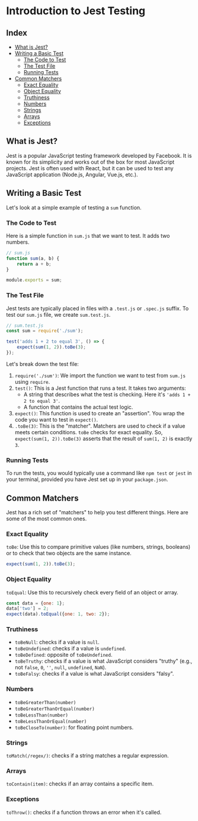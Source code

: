 # Introduction to Jest Testing

## Index
- [What is Jest?](#what-is-jest)
- [Writing a Basic Test](#writing-a-basic-test)
  - [The Code to Test](#the-code-to-test)
  - [The Test File](#the-test-file)
  - [Running Tests](#running-tests)
- [Common Matchers](#common-matchers)
  - [Exact Equality](#exact-equality)
  - [Object Equality](#object-equality)
  - [Truthiness](#truthiness)
  - [Numbers](#numbers)
  - [Strings](#strings)
  - [Arrays](#arrays)
  - [Exceptions](#exceptions)

## What is Jest?

Jest is a popular JavaScript testing framework developed by Facebook. It is known for its simplicity and works out of the box for most JavaScript projects. Jest is often used with React, but it can be used to test any JavaScript application (Node.js, Angular, Vue.js, etc.).

## Writing a Basic Test

Let's look at a simple example of testing a `sum` function.

### The Code to Test

Here is a simple function in `sum.js` that we want to test. It adds two numbers.

```javascript
// sum.js
function sum(a, b) {
    return a + b;
}

module.exports = sum;
```

### The Test File

Jest tests are typically placed in files with a `.test.js` or `.spec.js` suffix. To test our `sum.js` file, we create `sum.test.js`.

```javascript
// sum.test.js
const sum = require('./sum');

test('adds 1 + 2 to equal 3', () => {
    expect(sum(1, 2)).toBe(3);
});
```

Let's break down the test file:
1.  `require('./sum')`: We import the function we want to test from `sum.js` using `require`.
2.  `test()`: This is a Jest function that runs a test. It takes two arguments:
    - A string that describes what the test is checking. Here it's `'adds 1 + 2 to equal 3'`.
    - A function that contains the actual test logic.
3.  `expect()`: This function is used to create an "assertion". You wrap the code you want to test in `expect()`.
4.  `.toBe(3)`: This is the "matcher". Matchers are used to check if a value meets certain conditions. `toBe` checks for exact equality. So, `expect(sum(1, 2)).toBe(3)` asserts that the result of `sum(1, 2)` is exactly `3`.

### Running Tests

To run the tests, you would typically use a command like `npm test` or `jest` in your terminal, provided you have Jest set up in your `package.json`.

## Common Matchers

Jest has a rich set of "matchers" to help you test different things. Here are some of the most common ones.

### Exact Equality

`toBe`: Use this to compare primitive values (like numbers, strings, booleans) or to check that two objects are the same instance.
```javascript
expect(sum(1, 2)).toBe(3);
```

### Object Equality

`toEqual`: Use this to recursively check every field of an object or array.
```javascript
const data = {one: 1};
data['two'] = 2;
expect(data).toEqual({one: 1, two: 2});
```

### Truthiness

- `toBeNull`: checks if a value is `null`.
- `toBeUndefined`: checks if a value is `undefined`.
- `toBeDefined`: opposite of `toBeUndefined`.
- `toBeTruthy`: checks if a value is what JavaScript considers "truthy" (e.g., not `false`, `0`, `''`, `null`, `undefined`, `NaN`).
- `toBeFalsy`: checks if a value is what JavaScript considers "falsy".

### Numbers

- `toBeGreaterThan(number)`
- `toBeGreaterThanOrEqual(number)`
- `toBeLessThan(number)`
- `toBeLessThanOrEqual(number)`
- `toBeCloseTo(number)`: for floating point numbers.

### Strings

`toMatch(/regex/)`: checks if a string matches a regular expression.

### Arrays

`toContain(item)`: checks if an array contains a specific item.

### Exceptions

`toThrow()`: checks if a function throws an error when it's called.
